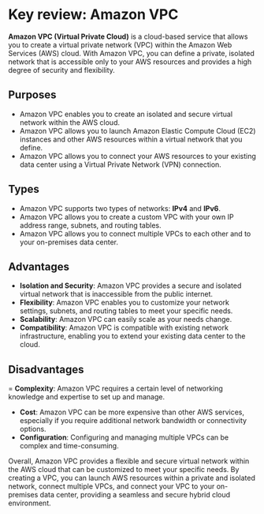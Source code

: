 # Key review: Amazon VPC

<b>Amazon VPC (Virtual Private Cloud)</b> is a cloud-based service that allows you to create a virtual private network (VPC) within the Amazon Web Services (AWS) cloud. With Amazon VPC, you can define a private, isolated network that is accessible only to your AWS resources and provides a high degree of security and flexibility.

## Purposes

- Amazon VPC enables you to create an isolated and secure virtual network within the AWS cloud.
- Amazon VPC allows you to launch Amazon Elastic Compute Cloud (EC2) instances and other AWS resources within a virtual network that you define.
- Amazon VPC allows you to connect your AWS resources to your existing data center using a Virtual Private Network (VPN) connection.

## Types
- Amazon VPC supports two types of networks: <b>IPv4</b> and <b>IPv6</b>.
- Amazon VPC allows you to create a custom VPC with your own IP address range, subnets, and routing tables.
- Amazon VPC allows you to connect multiple VPCs to each other and to your on-premises data center.

## Advantages

- <b>Isolation and Security</b>: Amazon VPC provides a secure and isolated virtual network that is inaccessible from the public internet.
- <b>Flexibility</b>: Amazon VPC enables you to customize your network settings, subnets, and routing tables to meet your specific needs.
- <b>Scalability</b>: Amazon VPC can easily scale as your needs change.
- <b>Compatibility</b>: Amazon VPC is compatible with existing network infrastructure, enabling you to extend your existing data center to the cloud.

## Disadvantages

= <b>Complexity</b>: Amazon VPC requires a certain level of networking knowledge and expertise to set up and manage.
- <b>Cost</b>: Amazon VPC can be more expensive than other AWS services, especially if you require additional network bandwidth or connectivity options.
- <b>Configuration</b>: Configuring and managing multiple VPCs can be complex and time-consuming.

Overall, Amazon VPC provides a flexible and secure virtual network within the AWS cloud that can be customized to meet your specific needs. By creating a VPC, you can launch AWS resources within a private and isolated network, connect multiple VPCs, and connect your VPC to your on-premises data center, providing a seamless and secure hybrid cloud environment.